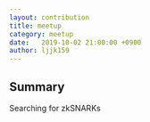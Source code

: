 ```yaml
---
layout: contribution
title: meetup
category: meetup
date:   2019-10-02 21:00:00 +0900
author: ljjk159
---
```


## Summary
Searching for zkSNARKs
